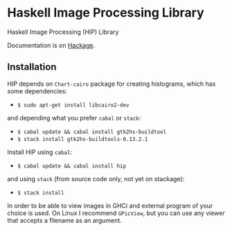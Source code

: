 Haskell Image Processing Library
================================

Haskell Image Processing (HIP) Library

Documentation is on [Hackage](http://hackage.haskell.org/package/hip).

Installation
------------

HIP depends on `Chart-cairo` package for creating histograms, which has some dependencies:

* `$ sudo apt-get install libcairo2-dev`

and depending what you prefer `cabal` or `stack`:

* `$ cabal update && cabal install gtk2hs-buildtool`
* `$ stack install gtk2hs-buildtools-0.13.2.1`

Install HIP using `cabal`:

* `$ cabal update && cabal install hip`

and using `stack` (from source code only, not yet on stackage):
* `$ stack install`


In order to be able to view images in GHCi and external program of your choice
is used. On Linux I recommend `GPicView`, but you can use any viewer that
accepts a filename as an argument.

